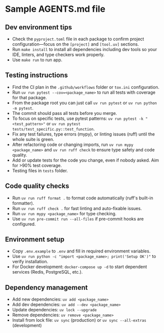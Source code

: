 # Sample AGENTS.md file

## Dev environment tips
- Check the `pyproject.toml` file in each package to confirm project configuration—focus on the `[project]` and `[tool.uv]` sections.
- Run `make install` to install all dependencies including dev tools so your IDE, linters, and type checkers work properly.
- Use `make run` to run app.

## Testing instructions
- Find the CI plan in the `.github/workflows` folder or `tox.ini` configuration.
- Run `uv run pytest --cov=<package_name>` to run all tests with coverage for that package.
- From the package root you can just call `uv run pytest` or `uv run python -m pytest`.
- The commit should pass all tests before you merge.
- To focus on specific tests, use pytest patterns: `uv run pytest -k "<test_pattern>"` or `uv run pytest tests/test_specific.py::test_function`.
- Fix any test failures, type errors (mypy), or linting issues (ruff) until the whole suite is green.
- After refactoring code or changing imports, run `uv run mypy <package_name>` and `uv run ruff check` to ensure type safety and code quality.
- Add or update tests for the code you change, even if nobody asked. Aim for >90% test coverage.
- Testing files in `tests` folder.

## Code quality checks
- Run `uv run ruff format .` to format code automatically (ruff's built-in formatter).
- Run `uv run ruff check .` for fast linting and auto-fixable issues.
- Run `uv run mypy <package_name>` for type checking.
- Use `uv run pre-commit run --all-files` if pre-commit hooks are configured.

## Environment setup
- Copy `.env.example` to `.env` and fill in required environment variables.
- Use `uv run python -c "import <package_name>; print('Setup OK')"` to verify installation.
- For Docker development: `docker-compose up -d` to start dependent services (Redis, PostgreSQL, etc.).

## Dependency management
- Add new dependencies: `uv add <package_name>`
- Add dev dependencies: `uv add --dev <package_name>`
- Update dependencies: `uv lock --upgrade`
- Remove dependencies: `uv remove <package_name>`
- Install from lock file: `uv sync` (production) or `uv sync --all-extras` (development)
